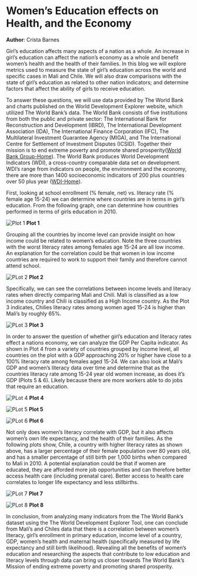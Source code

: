 # Women’s Education effects on Health, and the Economy 

**Author**: Crista Barnes

Girl’s education affects many aspects of a nation as a whole. An increase in girl’s education can affect the nation’s economy as a whole and benefit women’s health and the health of their families. In this blog we will explore metrics used to measure the state of girl’s education across the world and specific cases in Mali and Chile. We will also draw comparisons with the state of girl’s education as related to other nation indicators; and determine factors that affect the ability of girls to receive education. 

To answer these questions, we will use data provided by The World Bank and charts published on the World Development Explorer website, which utilized The World Bank’s data. The World Bank consists of five institutions from both the public and private sector: The International Bank for Reconstruction and Development (IBRD), The International Development Association (IDA), The International Finance Corporation (IFC), The Multilateral Investment Guarantee Agency (MIGA), and The International Centre for Settlement of Investment Disputes (ICSID). Together their mission is to end extreme poverty and promote shared prosperity([World Bank Group-Home](https://www.worldbank.org/en/home)). The World Bank produces World Development Indicators (WDI), a cross-country comparable data set on development. WDI’s range from indicators on people, the environment and the economy, there are more than 1400 socioeconomic indicators of 200 plus countries over 50 plus year ([WDI-Home](https://datatopics.worldbank.org/world-development-indicators/)).

First, looking at school enrollment (% female, net) vs. literacy rate (% female age 15-24) we can determine where countries are in terms in girl’s education. From the following graph, one can determine how countries performed in terms of girls education in 2010.

![Plot 1](https://raw.githubusercontent.com/cbarnes5/world_development_explorer/main/Charts/Plot%201.png)
**Plot 1**

Grouping all the countries by income level can provide insight on how income could be related to women’s education. Note the three countries with the worst literacy rates among females age 15-24 are all low income. An explanation for the correlation could be that women in low income countries are required to work to support their family and therefore cannot attend school. 

![PLot 2](https://raw.githubusercontent.com/cbarnes5/world_development_explorer/main/Charts/Plot%202.png)
**Plot 2**

Specifically, we can see the correlations between income levels and literacy rates when directly comparing Mali and Chili. Mali is classified as a low income country and Chili is classified as a High Income country. As the Plot 3 indicates, Chilies literacy rates among women aged 15-24 is higher than Mali’s by roughly 65%. 

![PLot 3](https://raw.githubusercontent.com/cbarnes5/world_development_explorer/main/Charts/Plot%203.png)
**Plot 3**

In order to answer the question of whether girl’s education and literacy rates effect a nations economy, we can analyze the GDP Per Capita indicator. As shown in Plot 4 from a variety of countries grouped by income level, all countries on the plot with a GDP approaching 20% or higher have close to a 100% literacy rate among females aged 15-24. We can also look at Mali’s GDP and women’s literacy data over time and determine that as the countries literacy rate among 15-24 year old women increase, as does it’s GDP (Plots 5 & 6). Likely because there are more workers able to do jobs that require an education.

![PLot 4](https://raw.githubusercontent.com/cbarnes5/world_development_explorer/main/Charts/Plot%204.png)
**Plot 4**

![PLot 5](https://raw.githubusercontent.com/cbarnes5/world_development_explorer/main/Charts/Plot%205.png)
**Plot 5**

![PLot 6](https://raw.githubusercontent.com/cbarnes5/world_development_explorer/main/Charts/Plot%206.png)
**Plot 6**

Not only does women’s literacy correlate with GDP, but it also affects women’s own life expectancy, and the health of their families. As the following plots show, Chile, a country with higher literacy rates as shown above, has a larger percentage of their female population over 80 years old, and has a smaller percentage of still birth per 1,000 births when compared to Mali in 2010. A potential explanation could be that if women are educated, they are afforded more job opportunities and can therefore better access health care (including prenatal care). Better access to health care correlates to longer life expectancy and less stillbirths.

![PLot 7](https://raw.githubusercontent.com/cbarnes5/world_development_explorer/main/Charts/Plot%207.png)
**Plot 7**

![PLot 8](https://raw.githubusercontent.com/cbarnes5/world_development_explorer/main/Charts/Plot%208.png)
**Plot 8**

In conclusion, from analyzing many indicators from the The World Bank’s dataset using the The World Development Explorer Tool, one can conclude from Mali’s and Chiles data that there is a correlation between women’s literacy, girl’s enrollment in primary education, income level of a country, GDP, women’s health and maternal health (specifically measured by life expectancy and still birth likelihood). Revealing all the benefits of women’s education and researching the aspects that contribute to low education and literacy levels through data can bring us closer towards The World Bank’s Mission of ending extreme poverty and promoting shared prosperity.  
